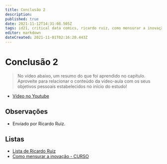 ```yaml
---
title: Conclusão 2
description: 
published: true
date: 2021-11-12T14:31:08.505Z
tags: id21, critical data comics, ricardo ruiz, como mensurar a inovação
editor: markdown
dateCreated: 2021-11-01T02:16:20.443Z
---
```


# Conclusão 2
>No vídeo abaixo, um resumo do que foi aprendido no capítulo. Aproveite para relacionar o conteúdo da vídeo-aula com os seus objetivos pessoais estabelecidos no início do estudo!
- [Vídeo no Youtube](https://www.youtube.com/watch?v=pZkEY5HQCzQ)

## Observações
- Enviado por Ricardo Ruiz.

## Listas

- [Lista de Ricardo Ruiz](/listas/ricardo-ruiz)
- [Como mensurar a inovação - CURSO](/recursos/como-mensurar-a-inovacao-curso)